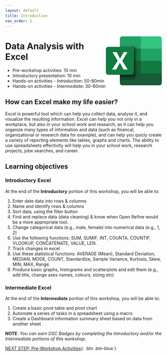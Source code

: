 ```yaml
---
layout: default
title: Introduction 
nav_order: 1
---
```

<img src="images/excel-01.png" style="float:right;width:180px;height:180px;"> 

# Data Analysis with Excel

- Pre-workshop activities: 10 min 
- Introductory presentation: 10 min
- Hands-on activities - _Introduction_: 50-80min
- Hands-on activities - _Intermediate_: 30-60min

## How can Excel make my life easier? 
Excel is powerful tool which can help you collect data, analyse it, and visualize the resulting information. Excel can help you not only in a workplace, but also in your school work and research, as it can help you organize many types of information and data (such as financal, organizational or research data for example), and can help you quicly create a variety of reporting elements like tables, graphs and charts. The ability to use spreadsheets effectivlty will help you in your school work, research projects, jobe searches, and career. 

## Learning objectives
### Introductory Excel
At the end of the **Introductory** portion of this workshop, you will be able to:
1. Enter date data into rows & columns
2. Name and identify rows & columns
4. Sort data, using the filter button
5. Find and replace data (data cleaning) & know when Open Refine would be a more appropriate tool.
6. Change categorical data (e.g., male, female) into numerical data (e.g., 1, 2)
7. Use the following functions: SUM, SUMIF, INT, COUNTA, COUNTIF, VLOOKUP, CONCATENATE, VALUE, LEN.
8. Track changes in excel
9. Use these statistical functions: AVERAGE (Mean), Standard Deviation, MEDIAN, MODE, COUNT, Standardize, Sample Variance, Kurtosis, Skew, MIN, MAX, Range. 
10. Produce basic graphs, histograms and scatterplots and edit them (e.g., add title, change axes names, colours, sizing etc)

### Intermediate Excel
At the end of the **Intermediate** portion of this workshop, you will be able to:
1. Create a basic pivot table and pivot chart
2. Automate a series of tasks in a spreadsheet using a macro
3. Create a Dashboard information summary sheet based on data from another sheet

**NOTE**: _You can earn DSC Badges by completing the Introductory and/or the Intermediate portions of this workshop._

[NEXT STEP: Pre-Workshop Activities](pre-workshop.html){: .btn .btn-blue }
